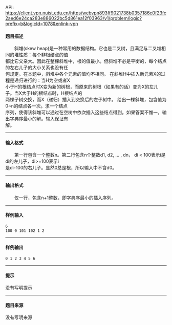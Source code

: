API: https://client.vpn.nuist.edu.cn/https/webvpn893ff9021738b0357186c0f23fc2aed6e24ca283e886022bc5d861ea12f03963/v1/problem/logic?prefix=b&logicId=1078&enlink-vpn

#### 题目描述

　　斜堆(skew heap)是一种常用的数据结构。它也是二叉树，且满足与二叉堆相同的堆性质：每个非根结点的值  
都比它父亲大。因此在整棵斜堆中，根的值最小。但斜堆不必是平衡的，每个结点的左右儿子的大小关系也没有任  
何规定。在本题中，斜堆中各个元素的值均不相同。 在斜堆H中插入新元素X的过程是递归进行的：当H为空或者X  
小于H的根结点时X变为新的树根，而原来的树根（如果有的话）变为X的左儿子。当X大于H的根结点时，H根结点的  
两棵子树交换，而X（递归）插入到交换后的左子树中。 给出一棵斜堆，包含值为0~n的结点各一次。求一个结点  
序列，使得该斜堆可以通过在空树中依次插入这些结点得到。如果答案不惟一，输出字典序最小的解。输入保证有  
解。

---

#### 输入格式

　　第一行包含一个整数n。第二行包含n个整数d1, d2, ... , dn， di < 100表示i是di的左儿子，di>=100表示i  
是di-100的右儿子。显然0总是根，所以输入中不含d0。

---

#### 输出格式

　　仅一行，包含n+1整数，即字典序最小的插入序列。

---

#### 样例输入
```
6
100 0 101 102 1 2	
```

---

#### 样例输出
```
0 1 2 3 4 5 6
```

---

#### 提示

没有写明提示

---

#### 题目来源

没有写明来源